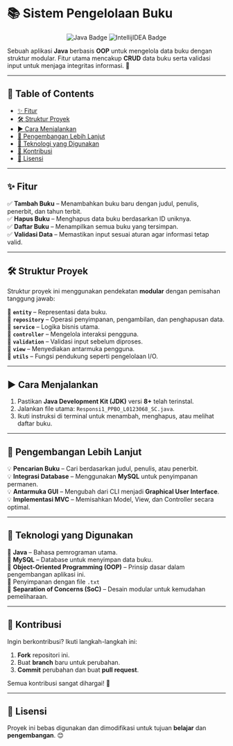 # 📚 Sistem Pengelolaan Buku

<div align="center">
<img src="https://img.shields.io/badge/java-%23ED8B00.svg?style=for-the-badge&logo=openjdk&logoColor=white" alt="Java Badge">
<img src="https://img.shields.io/badge/IntelliJIDEA-000000.svg?style=for-the-badge&logo=intellij-idea&logoColor=white" alt="IntellijIDEA Badge">
</div>

Sebuah aplikasi **Java** berbasis **OOP** untuk mengelola data buku dengan struktur modular. Fitur utama mencakup **CRUD** data buku serta validasi input untuk menjaga integritas informasi. 🚀

---

## 📖 Table of Contents

- [✨ Fitur](#-fitur)
- [🛠 Struktur Proyek](#-struktur-proyek)
- [▶️ Cara Menjalankan](#-cara-menjalankan)
- [🚀 Pengembangan Lebih Lanjut](#-pengembangan-lebih-lanjut)
- [🔧 Teknologi yang Digunakan](#-teknologi-yang-digunakan)
- [🤝 Kontribusi](#-kontribusi)
- [📜 Lisensi](#-lisensi)

---

## ✨ Fitur

✅ **Tambah Buku** – Menambahkan buku baru dengan judul, penulis, penerbit, dan tahun terbit.  
✅ **Hapus Buku** – Menghapus data buku berdasarkan ID uniknya.  
✅ **Daftar Buku** – Menampilkan semua buku yang tersimpan.  
✅ **Validasi Data** – Memastikan input sesuai aturan agar informasi tetap valid.

---

## 🛠 Struktur Proyek

Struktur proyek ini menggunakan pendekatan **modular** dengan pemisahan tanggung jawab:

📁 **`entity`** – Representasi data buku.  
📁 **`repository`** – Operasi penyimpanan, pengambilan, dan penghapusan data.  
📁 **`service`** – Logika bisnis utama.  
📁 **`controller`** – Mengelola interaksi pengguna.  
📁 **`validation`** – Validasi input sebelum diproses.  
📁 **`view`** – Menyediakan antarmuka pengguna.  
📁 **`utils`** – Fungsi pendukung seperti pengelolaan I/O.

---

## ▶️ Cara Menjalankan

1. Pastikan **Java Development Kit (JDK)** versi **8+** telah terinstal.
2. Jalankan file utama: `Responsi1_PPBO_L0123068_SC.java`.
3. Ikuti instruksi di terminal untuk menambah, menghapus, atau melihat daftar buku.

---

## 🚀 Pengembangan Lebih Lanjut

💡 **Pencarian Buku** – Cari berdasarkan judul, penulis, atau penerbit.  
💡 **Integrasi Database** – Menggunakan **MySQL** untuk penyimpanan permanen.  
💡 **Antarmuka GUI** – Mengubah dari CLI menjadi **Graphical User Interface**.  
💡 **Implementasi MVC** – Memisahkan Model, View, dan Controller secara optimal.

---

## 🔧 Teknologi yang Digunakan

🔹 **Java** – Bahasa pemrograman utama.  
🔹 **MySQL** – Database untuk menyimpan data buku.  
🔹 **Object-Oriented Programming (OOP)** – Prinsip dasar dalam pengembangan aplikasi ini.  
🔹 Penyimpanan dengan file `.txt` </br>
🔹 **Separation of Concerns (SoC)** – Desain modular untuk kemudahan pemeliharaan.

---

## 🤝 Kontribusi

Ingin berkontribusi? Ikuti langkah-langkah ini:

1. **Fork** repositori ini.
2. Buat **branch** baru untuk perubahan.
3. **Commit** perubahan dan buat **pull request**.

Semua kontribusi sangat dihargai! 🎉

---

## 📜 Lisensi

Proyek ini bebas digunakan dan dimodifikasi untuk tujuan **belajar** dan **pengembangan**. 😊
